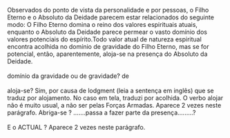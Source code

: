 ﻿Observados do ponto de vista da personalidade e por pessoas, o Filho Eterno e o Absoluto da Deidade parecem estar relacionados do seguinte modo: O Filho Eterno domina o reino dos valores espirituais atuais, enquanto o Absoluto da Deidade parece permear o vasto domínio dos valores potenciais do espírito.Todo valor atual de natureza espiritual encontra acolhida no domínio de gravidade do Filho Eterno, mas se for potencial, então, aparentemente, aloja-se na presença do Absoluto da Deidade.<BR><BR>domínio da gravidade ou de gravidade? de<BR><BR>aloja-se? Sim, por causa de lodgment (leia a sentença em inglês) que se traduz por alojamento. No caso em tela, traduzi por acolhida. O verbo alojar não é muito usual, a não ser pelas Forças Armadas. Aparece 2 vezes neste parágrafo.  Abriga-se ?  .......passa a fazer parte da presença.........?<BR><BR>E o ACTUAL ?  Aparece 2 vezes neste parágrafo.